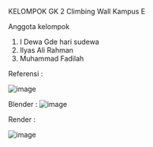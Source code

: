 KELOMPOK GK 2 Climbing Wall Kampus E

Anggota kelompok
1. I Dewa Gde hari sudewa
2. Ilyas Ali Rahman
3. Muhammad Fadilah

Referensi :

![image](https://github.com/ilyasalir/ilyasalir/assets/136238654/9fefc926-e4dc-4c80-9b06-61e33215918d)

Blender :
![image](https://github.com/ilyasalir/KELOMPOK-GK-2-Climbing-Wall-Kampus-E/assets/136238654/10c4dd21-6f3d-4600-a04f-46799aaf0e75)

Render :

![image](https://github.com/ilyasalir/KELOMPOK-GK-2-Climbing-Wall-Kampus-E/assets/136238654/2dc564c8-0912-4ac2-8002-03fff96f29b6)
